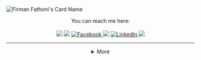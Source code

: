 ![Firman Fathoni's Card Name](https://cardivo.vercel.app/api?name=Firman%20Fathoni&description=Cyber%20Security%20Enthusiast,%20Junior%20Developer&image=https://avatars.githubusercontent.com/u/36108013?v=4&backgroundColor=%23313f43&instagram=firmanfathoni_&linkedin=Firman%20Fathoni&github=FirmanFathoni&twitter=firmanfathoni_&pattern=hideout&colorPattern=%23EFF4F6&opacity=0.05&iconColor=%23fff&fontColor=%23eff4f6)

<div align="center">
   You can reach me here:<br><br>
  <a href="mailto:firmanfathoni@protonmail.com" style="text-decoration: none;">
    <img src="https://img.shields.io/badge/email%20me%20here-%23EA4335?&style=for-the-badge&logo=gmail&logoColor=white"/>
  </a>

  <a href="https://twitter.com/firmanfathoni_" style="text-decoration: none;">
    <img src="https://img.shields.io/badge/twitter-%231DA1F2?&style=for-the-badge&logo=twitter&logoColor=white"/>
  </a>

   <a href="https://facebook.com/firmanfathoni1337" target="_blank">
    <img src="https://img.shields.io/badge/-Facebook-1877f2?style=for-the-badge&logo=facebook&logoColor=white" alt="Facebook" />
  </a>

  <a href="https://instagram.com/firmanfathoni_" style="text-decoration: none;">
    <img src="https://img.shields.io/badge/instagram-%23E4405F?&style=for-the-badge&logo=instagram&logoColor=white"/>
  </a>

 <a href="https://linkedin.com/in/firmanfathoni" target="_blank">
    <img src="https://img.shields.io/badge/LinkedIn-%230077B5.svg?&style=for-the-badge&logo=linkedin&logoColor=white" alt="LinkedIn" />
  </a>

 <a href="https://t.me/FirmanFathoni" style="text-decoration: none;">
    <img src="https://img.shields.io/badge/telegram-%2326A5E4?&style=for-the-badge&logo=telegram&logoColor=white"/>
  </a>

---

<details>
  <summary>More</summary>
  <br />
  <img src="https://lanyard-profile-readme.vercel.app/api/529270835341426708" alt="Discord Presence" />

  <img src="https://github-readme-stats.vercel.app/api?username=FirmanFathoni&theme=react&show_icons=true&custom_title=Firman%20Fathoni%27s%20GitHub%20Stats" alt="GitHub Stats" />

  <img alt="Top Language" src="https://github-readme-stats.vercel.app/api/top-langs/?bg_color=00000000&layout=compact&username=FirmanFathoni&hide_border=true&title_color=c9d1d9&text_color=c3c5cd"/>
</details>
</div>